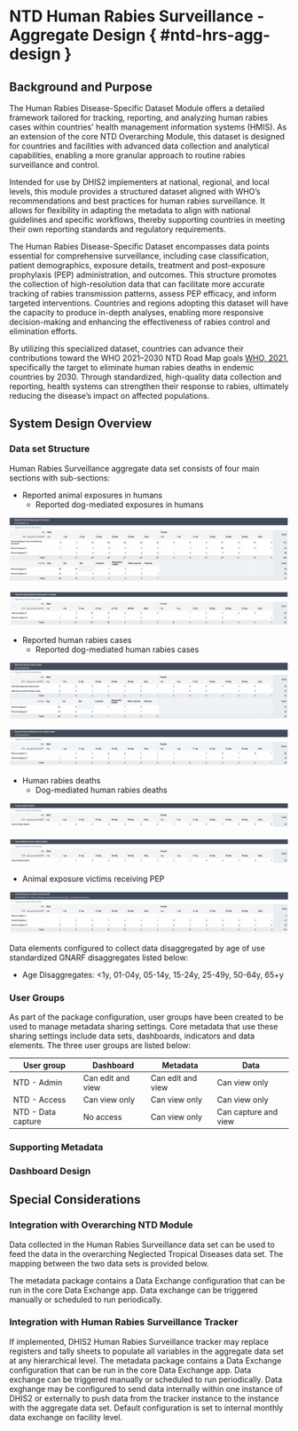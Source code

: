 # NTD Human Rabies Surveillance - Aggregate Design { #ntd-hrs-agg-design }

## Background and Purpose

The Human Rabies Disease-Specific Dataset Module offers a detailed framework tailored for tracking, reporting, and analyzing human rabies cases within countries' health management information systems (HMIS). As an extension of the core NTD Overarching Module, this dataset is designed for countries and facilities with advanced data collection and analytical capabilities, enabling a more granular approach to routine rabies surveillance and control.

Intended for use by DHIS2 implementers at national, regional, and local levels, this module provides a structured dataset aligned with WHO’s recommendations and best practices for human rabies surveillance. It allows for flexibility in adapting the metadata to align with national guidelines and specific workflows, thereby supporting countries in meeting their own reporting standards and regulatory requirements.

The Human Rabies Disease-Specific Dataset encompasses data points essential for comprehensive surveillance, including case classification, patient demographics, exposure details, treatment and post-exposure prophylaxis (PEP) administration, and outcomes. This structure promotes the collection of high-resolution data that can facilitate more accurate tracking of rabies transmission patterns, assess PEP efficacy, and inform targeted interventions. Countries and regions adopting this dataset will have the capacity to produce in-depth analyses, enabling more responsive decision-making and enhancing the effectiveness of rabies control and elimination efforts.

By utilizing this specialized dataset, countries can advance their contributions toward the WHO 2021–2030 NTD Road Map goals  [WHO, 2021](https://www.who.int/publications/i/item/9789240010352), specifically the target to eliminate human rabies deaths in endemic countries by 2030. Through standardized, high-quality data collection and reporting, health systems can strengthen their response to rabies, ultimately reducing the disease’s impact on affected populations.

## System Design Overview

### Data set Structure

Human Rabies Surveillance aggregate data set consists of four main sections with sub-sections:

- Reported animal exposures in humans
  - Reported dog-mediated exposures in humans

![Reported animal exposures in humans](resources/images/ntd_hrs_001.png)

![Reported dog-mediated exposures in humans](resources/images/ntd_hrs_002.png)

- Reported human rabies cases
  - Reported dog-mediated human rabies cases
 
![Reported human rabies cases](resources/images/ntd_hrs_003.png)

![Reported dog-mediated human rabies cases](resources/images/ntd_hrs_004.png)

- Human rabies deaths
  - Dog-mediated human rabies deaths
 
![Human rabies deaths](resources/images/ntd_hrs_005.png)

![Dog-mediated human rabies deaths](resources/images/ntd_hrs_006.png)

- Animal exposure victims receiving PEP

![Animal exposure victims receiving PEP](resources/images/ntd_hrs_007.png)

Data elements configured to collect data disaggregated by age of use standardized GNARF disaggregates listed below:

- Age
  Disaggregates: <1y, 01-04y, 05-14y, 15-24y, 25-49y, 50-64y, 65+y

### User Groups

As part of the package configuration, user groups have been created to be used to manage metadata sharing settings. Core metadata that use these sharing settings include data sets, dashboards, indicators and data elements. The three user groups are listed below:

| **User group**       | **Dashboard**        | **Metadata**        | **Data**               |
|-----------------------|----------------------|----------------------|-------------------------|
| NTD - Admin          | Can edit and view    | Can edit and view    | Can view only          |
| NTD - Access         | Can view only        | Can view only        | Can view only          |
| NTD - Data capture   | No access            | Can view only        | Can capture and view   |

### Supporting Metadata

### Dashboard Design

## Special Considerations

### Integration with Overarching NTD Module

Data collected in the Human Rabies Surveillance data set can be used to feed the data in the overarching Neglected Tropical Diseases data set. The mapping between the two data sets is provided below.

The metadata package contains a Data Exchange configuration that can be run in the core Data Exchange app. Data exchange can be triggered manually or scheduled to run periodically.



### Integration with Human Rabies Surveillance Tracker

If implemented, DHIS2 Human Rabies Surveillance tracker may replace registers and tally sheets to populate all variables in the aggregate data set at any hierarchical level. The metadata package contains a Data Exchange configuration that can be run in the core Data Exchange app. Data exchange can be triggered manually or scheduled to run periodically. Data exghange may be configured to send data internally within one instance of DHIS2 or externally to push data from the tracker instance to the instance with the aggregate data set. Default configuration is set to internal monthly data exchange on facility level.
